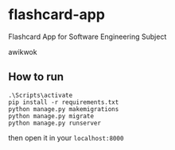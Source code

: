 # flashcard-app
Flashcard App for Software Engineering Subject

awikwok


## How to run
```
.\Scripts\activate
pip install -r requirements.txt
python manage.py makemigrations
python manage.py migrate
python manage.py runserver
```
then open it in your ```localhost:8000```
